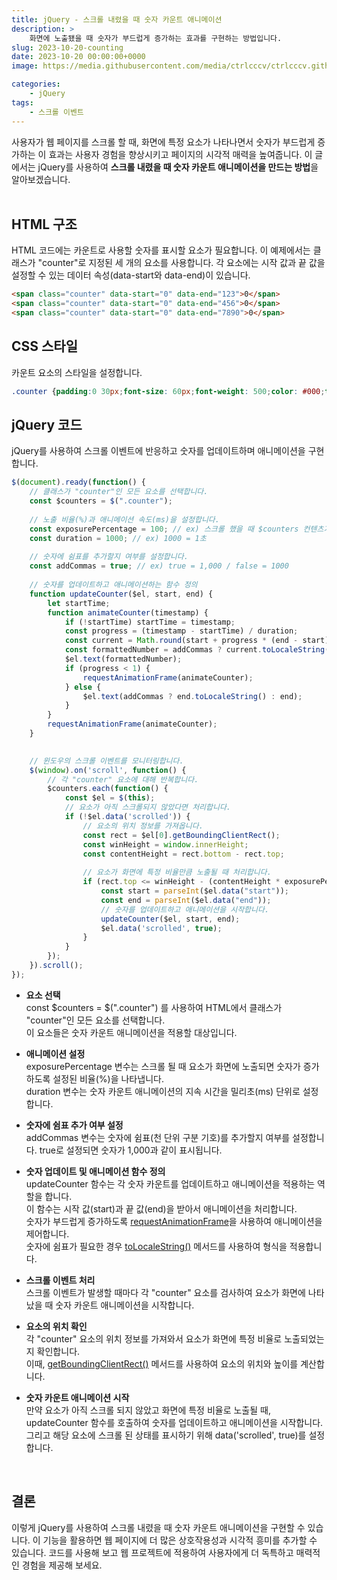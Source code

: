 ```yaml
---
title: jQuery - 스크롤 내렸을 때 숫자 카운트 애니메이션
description: >  
    화면에 노출됐을 때 숫자가 부드럽게 증가하는 효과를 구현하는 방법입니다.
slug: 2023-10-20-counting
date: 2023-10-20 00:00:00+0000
image: https://media.githubusercontent.com/media/ctrlcccv/ctrlcccv.github.io/master/assets/img/post/2023-10-20-counting.webp

categories:
    - jQuery
tags:
    - 스크롤 이벤트
---
```

사용자가 웹 페이지를 스크롤 할 때, 화면에 특정 요소가 나타나면서 숫자가 부드럽게 증가하는 이 효과는 사용자 경험을 향상시키고 페이지의 시각적 매력을 높여줍니다. 이 글에서는 jQuery를 사용하여 **스크롤 내렸을 때 숫자 카운트 애니메이션을 만드는 방법**을 알아보겠습니다.  
<br>

## HTML 구조
HTML 코드에는 카운트로 사용할 숫자를 표시할 요소가 필요합니다. 이 예제에서는 클래스가 "counter"로 지정된 세 개의 요소를 사용합니다. 각 요소에는 시작 값과 끝 값을 설정할 수 있는 데이터 속성(data-start와 data-end)이 있습니다.

```html
<span class="counter" data-start="0" data-end="123">0</span>
<span class="counter" data-start="0" data-end="456">0</span>
<span class="counter" data-start="0" data-end="7890">0</span>
```

## CSS 스타일
카운트 요소의 스타일을 설정합니다. 
```css
.counter {padding:0 30px;font-size: 60px;font-weight: 500;color: #000;text-align: center;}
```

<script async src="https://pagead2.googlesyndication.com/pagead/js/adsbygoogle.js?client=ca-pub-8535540836842352" crossorigin="anonymous"></script>
<ins class="adsbygoogle"
     style="display:block; text-align:center;"
     data-ad-layout="in-article"
     data-ad-format="fluid"
     data-ad-client="ca-pub-8535540836842352"
     data-ad-slot="2974559225"></ins>
<script>
     (adsbygoogle = window.adsbygoogle || []).push({});
</script>

## jQuery 코드
jQuery를 사용하여 스크롤 이벤트에 반응하고 숫자를 업데이트하며 애니메이션을 구현합니다.
```js
$(document).ready(function() {
    // 클래스가 "counter"인 모든 요소를 선택합니다.
    const $counters = $(".counter");
    
    // 노출 비율(%)과 애니메이션 속도(ms)을 설정합니다.
    const exposurePercentage = 100; // ex) 스크롤 했을 때 $counters 컨텐츠가 화면에 100% 노출되면 숫자가 올라갑니다.
    const duration = 1000; // ex) 1000 = 1초
    
    // 숫자에 쉼표를 추가할지 여부를 설정합니다.
    const addCommas = true; // ex) true = 1,000 / false = 1000
    
    // 숫자를 업데이트하고 애니메이션하는 함수 정의
    function updateCounter($el, start, end) {
        let startTime;
        function animateCounter(timestamp) {
            if (!startTime) startTime = timestamp;
            const progress = (timestamp - startTime) / duration;
            const current = Math.round(start + progress * (end - start));
            const formattedNumber = addCommas ? current.toLocaleString() : current;
            $el.text(formattedNumber);
            if (progress < 1) {
                requestAnimationFrame(animateCounter);
            } else {
                $el.text(addCommas ? end.toLocaleString() : end);
            }
        }
        requestAnimationFrame(animateCounter);
    }

    
    // 윈도우의 스크롤 이벤트를 모니터링합니다.
    $(window).on('scroll', function() {
        // 각 "counter" 요소에 대해 반복합니다.
        $counters.each(function() {
            const $el = $(this);
            // 요소가 아직 스크롤되지 않았다면 처리합니다.
            if (!$el.data('scrolled')) {
                // 요소의 위치 정보를 가져옵니다.
                const rect = $el[0].getBoundingClientRect();
                const winHeight = window.innerHeight;
                const contentHeight = rect.bottom - rect.top;
                
                // 요소가 화면에 특정 비율만큼 노출될 때 처리합니다.
                if (rect.top <= winHeight - (contentHeight * exposurePercentage / 100) && rect.bottom >= (contentHeight * exposurePercentage / 100)) {
                    const start = parseInt($el.data("start"));
                    const end = parseInt($el.data("end"));
                    // 숫자를 업데이트하고 애니메이션을 시작합니다.
                    updateCounter($el, start, end);
                    $el.data('scrolled', true);
                }
            }
        });
    }).scroll();
});
```

* **요소 선택**  
const $counters = $(".counter") 를 사용하여 HTML에서 클래스가 "counter"인 모든 요소를 선택합니다.   
이 요소들은 숫자 카운트 애니메이션을 적용할 대상입니다.  

* **애니메이션 설정**   
exposurePercentage 변수는 스크롤 될 때 요소가 화면에 노출되면 숫자가 증가하도록 설정된 비율(%)을 나타냅니다.   
duration 변수는 숫자 카운트 애니메이션의 지속 시간을 밀리초(ms) 단위로 설정합니다.  

* **숫자에 쉼표 추가 여부 설정**    
addCommas 변수는 숫자에 쉼표(천 단위 구분 기호)를 추가할지 여부를 설정합니다. true로 설정되면 숫자가 1,000과 같이 표시됩니다.  

* **숫자 업데이트 및 애니메이션 함수 정의**  
updateCounter 함수는 각 숫자 카운트를 업데이트하고 애니메이션을 적용하는 역할을 합니다.   
이 함수는 시작 값(start)과 끝 값(end)을 받아서 애니메이션을 처리합니다.   
숫자가 부드럽게 증가하도록 [requestAnimationFrame](https://developer.mozilla.org/ko/docs/Web/API/window/requestAnimationFrame)을 사용하여 애니메이션을 제어합니다.  
숫자에 쉼표가 필요한 경우 [toLocaleString()](https://developer.mozilla.org/en-US/docs/Web/JavaScript/Reference/Global_Objects/Number/toLocaleString) 메서드를 사용하여 형식을 적용합니다.

* **스크롤 이벤트 처리**    
스크롤 이벤트가 발생할 때마다 각 "counter" 요소를 검사하여 요소가 화면에 나타났을 때 숫자 카운트 애니메이션을 시작합니다.  

* **요소의 위치 확인**  
각 "counter" 요소의 위치 정보를 가져와서 요소가 화면에 특정 비율로 노출되었는지 확인합니다.   
이때, [getBoundingClientRect()](https://developer.mozilla.org/ko/docs/Web/API/Element/getBoundingClientRect) 메서드를 사용하여 요소의 위치와 높이를 계산합니다.  

* **숫자 카운트 애니메이션 시작**  
만약 요소가 아직 스크롤 되지 않았고 화면에 특정 비율로 노출될 때, updateCounter 함수를 호출하여 숫자를 업데이트하고 애니메이션을 시작합니다.
그리고 해당 요소에 스크롤 된 상태를 표시하기 위해 data('scrolled', true)를 설정합니다.  
<br>

## 결론
이렇게 jQuery를 사용하여 스크롤 내렸을 때 숫자 카운트 애니메이션을 구현할 수 있습니다. 이 기능을 활용하면 웹 페이지에 더 많은 상호작용성과 시각적 흥미를 추가할 수 있습니다. 코드를 사용해 보고 웹 프로젝트에 적용하여 사용자에게 더 독특하고 매력적인 경험을 제공해 보세요.